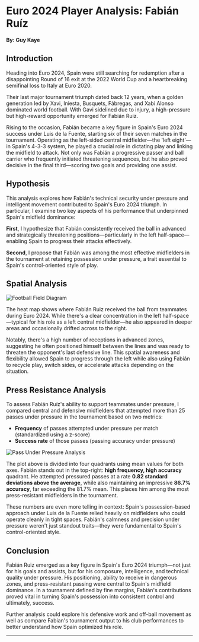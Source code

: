 
# Euro 2024 Player Analysis: Fabián Ruíz
**By: Guy Kaye**


## Introduction

Heading into Euro 2024, Spain were still searching for redemption after a disappointing Round of 16 exit at the 2022 World Cup and a heartbreaking semifinal loss to Italy at Euro 2020.

Their last major tournament triumph dated back 12 years, when a golden generation led by Xavi, Iniesta, Busquets, Fàbregas, and Xabi Alonso dominated world football. With Gavi sidelined due to injury, a high-pressure but high-reward opportunity emerged for Fabián Ruiz.

Rising to the occasion, Fabián became a key figure in Spain's Euro 2024 success under Luis de la Fuente, starting six of their seven matches in the tournament. Operating as the left-sided central midfielder—the 'left eight'—in Spain's 4-3-3 system, he played a crucial role in dictating play and linking the midfield to attack. Not only was Fabián a progressive passer and ball carrier who frequently initiated threatening sequences, but he also proved decisive in the final third—scoring two goals and providing one assist.

## Hypothesis

This analysis explores how Fabián's technical security under pressure and intelligent movement contributed to Spain's Euro 2024 triumph. In particular, I examine two key aspects of his performance that underpinned Spain's midfield dominance:

**First**, I hypothesize that Fabián consistently received the ball in advanced and strategically threatening positions—particularly in the left half-space—enabling Spain to progress their attacks effectively.

**Second**, I propose that Fabián was among the most effective midfielders in the tournament at retaining possession under pressure, a trait essential to Spain's control-oriented style of play.

## Spatial Analysis

![Football Field Diagram](../assets/images/football-field-diagram.png)


The heat map shows where Fabián Ruiz received the ball from teammates during Euro 2024. While there's a clear concentration in the left half-space—typical for his role as a left central midfielder—he also appeared in deeper areas and occasionally drifted across to the right. 

Notably, there's a high number of receptions in advanced zones, suggesting he often positioned himself between the lines and was ready to threaten the opponent's last defensive line. This spatial awareness and flexibility allowed Spain to progress through the left while also using Fabián to recycle play, switch sides, or accelerate attacks depending on the situation.

## Press Resistance Analysis

To assess Fabián Ruíz's ability to support teammates under pressure, I compared central and defensive midfielders that attempted more than 25 passes under pressure in the tournament based on two metrics:

- **Frequency** of passes attempted under pressure per match (standardized using a z-score)
- **Success rate** of those passes (passing accuracy under pressure)

![Pass Under Pressure Analysis](../assets/images/fabian-ruiz-pressure-analysis.png)

The plot above is divided into four quadrants using mean values for both axes. Fabián stands out in the top-right: **high frequency, high accuracy** quadrant. He attempted pressured passes at a rate **0.82 standard deviations above the average**, while also maintaining an impressive **86.7% accuracy**, far exceeding the 81.7% mean. This places him among the most press-resistant midfielders in the tournament.

These numbers are even more telling in context: Spain's possession-based approach under Luis de la Fuente relied heavily on midfielders who could operate cleanly in tight spaces. Fabián's calmness and precision under pressure weren't just standout traits—they were fundamental to Spain's control-oriented style.

## Conclusion

Fabián Ruiz emerged as a key figure in Spain's Euro 2024 triumph—not just for his goals and assists, but for his composure, intelligence, and technical quality under pressure. His positioning, ability to receive in dangerous zones, and press-resistant passing were central to Spain's midfield dominance. In a tournament defined by fine margins, Fabián's contributions proved vital in turning Spain's possession into consistent control and ultimately, success.

Further analysis could explore his defensive work and off-ball movement as well as compare Fabian's tournament output to his club performances to better understand how Spain optimized his role.

---

